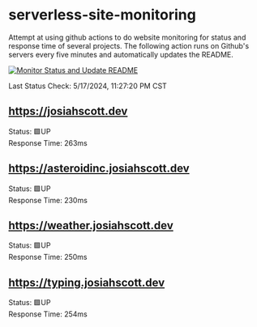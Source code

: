 # serverless-site-monitoring
Attempt at using github actions to do website monitoring for status and response time of several projects. The following action runs on Github's servers every five minutes and automatically updates the README.  

[![Monitor Status and Update README](https://github.com/JosiahSco/serverless-site-monitoring/actions/workflows/monitor.yaml/badge.svg)](https://github.com/JosiahSco/serverless-site-monitoring/actions/workflows/monitor.yaml)

Last Status Check: 5/17/2024, 11:27:20 PM CST

## https://josiahscott.dev
Status: 🟩UP  
Response Time: 263ms

## https://asteroidinc.josiahscott.dev
Status: 🟩UP  
Response Time: 230ms

## https://weather.josiahscott.dev
Status: 🟩UP  
Response Time: 250ms

## https://typing.josiahscott.dev
Status: 🟩UP  
Response Time: 254ms

